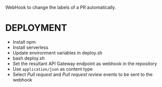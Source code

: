 WebHook to change the labels of a PR automatically.

DEPLOYMENT
==========
- Install npm
- Install serverless
- Update environment variables in deploy.sh
- bash deploy.sh
- Set the resultant API Gateway endpoint as webhook in the repository
 - Use `application/json` as content type
 - Select _Pull request_ and _Pull request review_ events to be sent to the webhook
